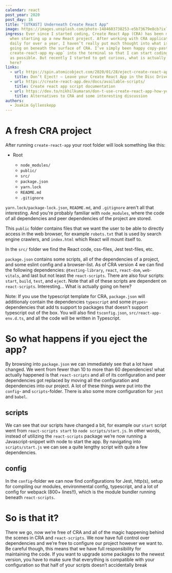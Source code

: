 ```yaml
---
calendar: react
post_year: 2020
post_day: 16
title: "[UTKAST] Underneath Create React App"
image: https://images.unsplash.com/photo-1484603738253-e5b73679e8cb?ixlib=rb-1.2.1&ixid=eyJhcHBfaWQiOjEyMDd9&auto=format&fit=crop&w=2000&q=80
ingress: Ever since I started coding, Create React App (CRA) has been my go-to
  when starting up a new React project. After working with CRA applications
  daily for over a year, I haven’t really put much thought into what is actually
  going on beneath the surface of CRA. I’ve simply been happy copy-pasting `npx
  create-react-app my-app` into the terminal so that I can start coding as soon
  as possible. But recently I started to get curious, what is actually happening
  here?
links:
  - url: https://spin.atomicobject.com/2020/01/28/eject-create-react-app-drawbacks/
    title: Don’t Eject! – Leave your Create React App in the Disc Drive
  - url: https://create-react-app.dev/docs/available-scripts/
    title: Create react app script documentation
  - url: https://dev.to/nikhilkumaran/don-t-use-create-react-app-how-you-can-set-up-your-own-reactjs-boilerplate-43l0
    title: Alternatives to CRA and some interesting discussion
authors:
  - Joakim Gyllenskepp
---
```

# A fresh CRA project

After running `create-react-app` your root folder will look something like this:

* Root

  * `node_modules/`
  * `public/`
  * `src/`
  * `package.json`
  * `yarn.lock`
  * `README.md`
  * `.gitignore`

`yarn.lock/package-lock.json`, `README.md`, and `.gitignore` aren't all that interesting. And you’re probably familiar with `node_modules`, where the code of all dependencies and peer dependencies of the project are stored.

This `public` folder contains files that we want the user to be able to directly access in the web browser, for example `robots.txt` that is used by search engine crawlers, and `index.html` which React will mount itself to.

In the `src/` folder we find the React code, css-files, Jest test-files, etc.

`package.json` contains some scripts, all of the dependencies of a project, and some eslint config and a browser-list. As of CRA version 4 we can find the following dependencies: `@testing-library`, `react`, `react-dom`, `web-vitals`, and last but not least the `react-scripts`. There are also four scripts: `start`, `build`, `test`, and `eject`. Note that all of these scripts are dependent on `react-scripts`. Interesting... What is actually going on here?

Note: If you use the typescript template for CRA, `package.json` will additionaly contain the dependencies `typescript` and some `@types`-dependencies that add ts support to packages that doesn't support typescript out of the box. You will also find `tsconfig.json`, `src/react-app-env.d.ts`, and all the code will be written in Typescript.

# So what happens if you eject the app?

By browsing into `package.json` we can immediately see that a lot have changed. We went from fewer than 10 to more than 60 dependencies! what actually happened is that `react-scripts` and all of its configuration and peer dependencies got replaced by moving all the configuration and dependencies into our project. A lot of these things were put into the `config`- and  `scripts`-folder. There is also some more configuration for `jest` and `babel`.

## scripts

We can see that our scripts have changed a bit, for example our `start` script went from `react-scripts start` to `node scripts/start.js`. In other words, instead of utilizing the `react-scripts` package we’re now running a Javascript-snippet with node to start the app. By navigating into `scripts/start.js` we can see a quite lengthy script with quite a few dependencies.

## config

In the `config`-folder we can now find configurations for Jest, http(s), setup for compiling our modules, environmental config, typescript, and a lot of config for webpack (800+ lines!!), which is the module bundler running beneath `react-scripts`.

# So is that it?

There we go, now we’re free of CRA and all of the magic happening behind the scenes in CRA and `react-scripts`. We now have full control over dependencies and we’re free to configure our project however we want to. Be careful though, this means that we have full responsibility for maintaining the code. If you want to upgrade some packages to the newest version, you have to make sure that everything is compatible with your configuration so that half of your scripts doesn’t accidentally break